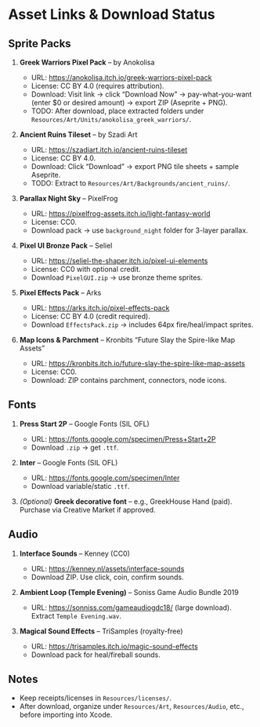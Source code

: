 # Asset Links & Download Status

## Sprite Packs
1. **Greek Warriors Pixel Pack** – by Anokolisa
   - URL: https://anokolisa.itch.io/greek-warriors-pixel-pack
   - License: CC BY 4.0 (requires attribution).
   - Download: Visit link → click “Download Now” → pay-what-you-want (enter $0 or desired amount) → export ZIP (Aseprite + PNG).
   - TODO: After download, place extracted folders under `Resources/Art/Units/anokolisa_greek_warriors/`.

2. **Ancient Ruins Tileset** – by Szadi Art
   - URL: https://szadiart.itch.io/ancient-ruins-tileset
   - License: CC BY 4.0.
   - Download: Click “Download” → export PNG tile sheets + sample Aseprite.
   - TODO: Extract to `Resources/Art/Backgrounds/ancient_ruins/`.

3. **Parallax Night Sky** – PixelFrog
   - URL: https://pixelfrog-assets.itch.io/light-fantasy-world
   - License: CC0.
   - Download pack → use `background_night` folder for 3-layer parallax.

4. **Pixel UI Bronze Pack** – Seliel
   - URL: https://seliel-the-shaper.itch.io/pixel-ui-elements
   - License: CC0 with optional credit.
   - Download `PixelGUI.zip` → use bronze theme sprites.

5. **Pixel Effects Pack** – Arks
   - URL: https://arks.itch.io/pixel-effects-pack
   - License: CC BY 4.0 (credit required).
   - Download `EffectsPack.zip` → includes 64px fire/heal/impact sprites.

6. **Map Icons & Parchment** – Kronbits “Future Slay the Spire-like Map Assets”
   - URL: https://kronbits.itch.io/future-slay-the-spire-like-map-assets
   - License: CC0.
   - Download: ZIP contains parchment, connectors, node icons.

## Fonts
1. **Press Start 2P** – Google Fonts (SIL OFL)
   - URL: https://fonts.google.com/specimen/Press+Start+2P
   - Download `.zip` → get `.ttf`.

2. **Inter** – Google Fonts (SIL OFL)
   - URL: https://fonts.google.com/specimen/Inter
   - Download variable/static `.ttf`.

3. *(Optional)* **Greek decorative font** – e.g., GreekHouse Hand (paid). Purchase via Creative Market if approved.

## Audio
1. **Interface Sounds** – Kenney (CC0)
   - URL: https://kenney.nl/assets/interface-sounds
   - Download ZIP. Use click, coin, confirm sounds.

2. **Ambient Loop (Temple Evening)** – Soniss Game Audio Bundle 2019
   - URL: https://sonniss.com/gameaudiogdc18/ (large download). Extract `Temple Evening.wav`.

3. **Magical Sound Effects** – TriSamples (royalty-free)
   - URL: https://trisamples.itch.io/magic-sound-effects
   - Download pack for heal/fireball sounds.

## Notes
- Keep receipts/licenses in `Resources/licenses/`.
- After download, organize under `Resources/Art`, `Resources/Audio`, etc., before importing into Xcode.
